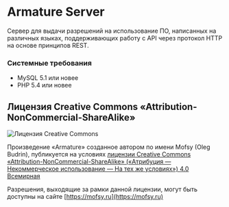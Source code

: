 # Armature Server
Сервер для выдачи разрешений на использование ПО, написанных на различных языках, поддерживающих работу с API через протокол HTTP на основе принципов REST.

### Системные требования
* MySQL 5.1 или новее
* PHP 5.4 или новее


## Лицензия Creative Commons «Attribution-NonCommercial-ShareAlike»
![Лицензия Creative Commons](https://i.creativecommons.org/l/by-nc-sa/4.0/88x31.png)

Произведение «Armature» созданное автором по имени Mofsy (Oleg Budrin), 
публикуется на условиях [лицензии Creative Commons «Attribution-NonCommercial-ShareAlike» («Атрибуция — Некоммерческое использование — На тех же условиях») 4.0 Всемирная](http://creativecommons.org/licenses/by-nc-sa/4.0/)

Разрешения, выходящие за рамки данной лицензии, могут быть доступны на сайте [https://mofsy.ru](https://mofsy.ru)